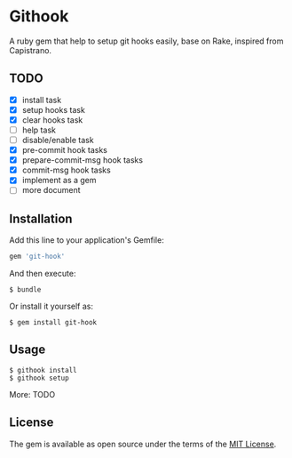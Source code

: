 # Githook

A ruby gem that help to setup git hooks easily, base on Rake, inspired from Capistrano.

## TODO

- [x] install task
- [x] setup hooks task
- [x] clear hooks task
- [ ] help task
- [ ] disable/enable task
- [x] pre-commit hook tasks
- [x] prepare-commit-msg hook tasks
- [x] commit-msg hook tasks
- [x] implement as a gem
- [ ] more document

## Installation

Add this line to your application's Gemfile:

```ruby
gem 'git-hook'
```

And then execute:

    $ bundle

Or install it yourself as:

    $ gem install git-hook

## Usage

    $ githook install
    $ githook setup

More: TODO

## License

The gem is available as open source under the terms of the [MIT License](http://opensource.org/licenses/MIT).
